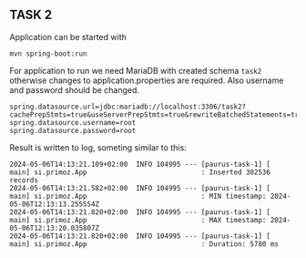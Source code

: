 ## TASK 2

Application can be started with  

```
mvn spring-boot:run
```

For application to run we need MariaDB with created schema ```task2``` otherwise changes to application.properties are required. Also username and password should be changed.
```
spring.datasource.url=jdbc:mariadb://localhost:3306/task2?cachePrepStmts=true&useServerPrepStmts=true&rewriteBatchedStatements=true
spring.datasource.username=root
spring.datasource.password=root
```

Result is written to log, someting similar to this:
```
2024-05-06T14:13:21.109+02:00  INFO 104995 --- [paurus-task-1] [           main] si.primoz.App                            : Inserted 302536 records
2024-05-06T14:13:21.582+02:00  INFO 104995 --- [paurus-task-1] [           main] si.primoz.App                            : MIN timestamp: 2024-05-06T12:13:13.255554Z
2024-05-06T14:13:21.820+02:00  INFO 104995 --- [paurus-task-1] [           main] si.primoz.App                            : MAX timestamp: 2024-05-06T12:13:20.035807Z
2024-05-06T14:13:21.820+02:00  INFO 104995 --- [paurus-task-1] [           main] si.primoz.App                            : Duration: 5780 ms
```

